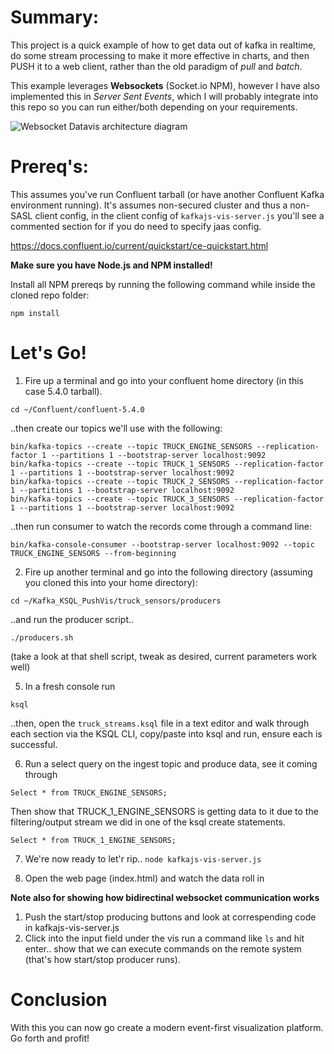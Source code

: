 # Summary:

This project is a quick example of how to get data out of kafka in realtime, do some stream processing to make it more effective in charts, and then PUSH it to a web client, rather than the old paradigm of *pull* and *batch*. 

This example leverages __Websockets__ (Socket.io NPM), however I have also implemented this in *Server Sent Events*, which I will probably integrate into this repo so you can run either/both depending on your requirements.

![Websocket Datavis architecture diagram](https://github.com/derplarsen/Kafka_KSQL_PushVis/raw/master/websocket_datavis.png)

# Prereq's:

This assumes you've run Confluent tarball (or have another Confluent Kafka environment running). It's assumes non-secured cluster and thus a non-SASL client config, in the client config of `kafkajs-vis-server.js` you'll see a commented section for if you do need to specify jaas config. 

https://docs.confluent.io/current/quickstart/ce-quickstart.html

__Make sure you have Node.js and NPM installed!__

Install all NPM prereqs by running the following command while inside the cloned repo folder:

```npm install```

# Let's Go!

1. Fire up a terminal and go into your confluent home directory (in this case 5.4.0 tarball).

```cd ~/Confluent/confluent-5.4.0```

..then create our topics we'll use with the following:

```
bin/kafka-topics --create --topic TRUCK_ENGINE_SENSORS --replication-factor 1 --partitions 1 --bootstrap-server localhost:9092
bin/kafka-topics --create --topic TRUCK_1_SENSORS --replication-factor 1 --partitions 1 --bootstrap-server localhost:9092
bin/kafka-topics --create --topic TRUCK_2_SENSORS --replication-factor 1 --partitions 1 --bootstrap-server localhost:9092
bin/kafka-topics --create --topic TRUCK_3_SENSORS --replication-factor 1 --partitions 1 --bootstrap-server localhost:9092
```

..then run consumer to watch the records come through a command line:

```bin/kafka-console-consumer --bootstrap-server localhost:9092 --topic TRUCK_ENGINE_SENSORS --from-beginning```


2. Fire up another terminal and go into the following directory (assuming you cloned this into your home directory):

```cd ~/Kafka_KSQL_PushVis/truck_sensors/producers```

..and run the producer script..

```./producers.sh```

(take a look at that shell script, tweak as desired, current parameters work well)

5. In a fresh console run 

```ksql```

..then, open the `truck_streams.ksql` file in a text editor and walk through each section via the KSQL CLI, copy/paste into ksql and run, ensure each is successful.

6. Run a select query on the ingest topic and produce data, see it coming through

```Select * from TRUCK_ENGINE_SENSORS;```

Then show that TRUCK_1_ENGINE_SENSORS is getting data to it due to the filtering/output stream we did in one of the ksql create statements.

```Select * from TRUCK_1_ENGINE_SENSORS;```

7. We're now ready to let'r rip.. 
```node kafkajs-vis-server.js```

8. Open the web page (index.html) and watch the data roll in



<b>Note also for showing how bidirectinal websocket communication works </b>

1. Push the start/stop producing buttons and look at correspending code in kafkajs-vis-server.js 
2. Click into the input field under the vis run a command like `ls` and hit enter.. show that we can execute commands on the remote system (that's how start/stop producer runs). 

# Conclusion

With this you can now go create a modern event-first visualization platform. Go forth and profit!
